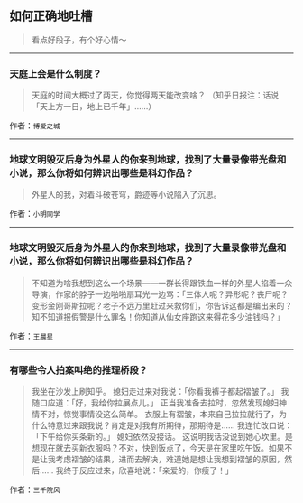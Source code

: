 ## 如何正确地吐槽

> 看点好段子，有个好心情～


 
---

### 天庭上会是什么制度？

> 天庭的时间大概过了两天，你觉得两天能改变啥？
> （知乎日报注：话说「天上方一日，地上已千年」……）


作者：`博爱之城`

---

### 地球文明毁灭后身为外星人的你来到地球，找到了大量录像带光盘和小说，那么你将如何辨识出哪些是科幻作品？

> 外星人的我，对着斗破苍穹，爵迹等小说陷入了沉思。


作者：`小明同学`

---

### 地球文明毁灭后身为外星人的你来到地球，找到了大量录像带光盘和小说，那么你将如何辨识出哪些是科幻作品？

> 不知道为啥我想到这么一个场景——一群长得跟铁血一样的外星人掐着一众导演，作家的脖子一边啪啪扇耳光一边骂：「三体人呢？异形呢？丧尸呢？变形金刚哥斯拉呢？老子不远万里赶过来救你们，你告诉这都是编出来的？知不知道报假警是什么罪名！你知道从仙女座跑这来得花多少油钱吗？」


作者：`王晨星`

---

### 有哪些令人拍案叫绝的推理桥段？

> 我坐在沙发上刷知乎。
> 媳妇走过来对我说：「你看我裤子都起褶皱了。」
> 我随口应道：「好，我给你拉展点儿。」
> 正当我准备去拉时，忽然发现媳妇神情不对，惊觉事情没这么简单。
> 衣服上有褶皱，本来自己拉拉就行了，为什么特意过来跟我说？肯定是对我有所期待，那期待是……
> 我连忙改口说：「下午给你买条新的。」
> 媳妇依然没接话。
> 这说明我话没说到她心坎里。是想现在就去买新衣服吗？不对，快到饭点了，今天是在家里吃午饭。如果不是让我考虑褶皱的结果，进而去解决，难道她是想让我想到褶皱的原因，然后……
> 我终于反应过来，欣喜地说：「亲爱的，你瘦了！」


作者：`三千院风`